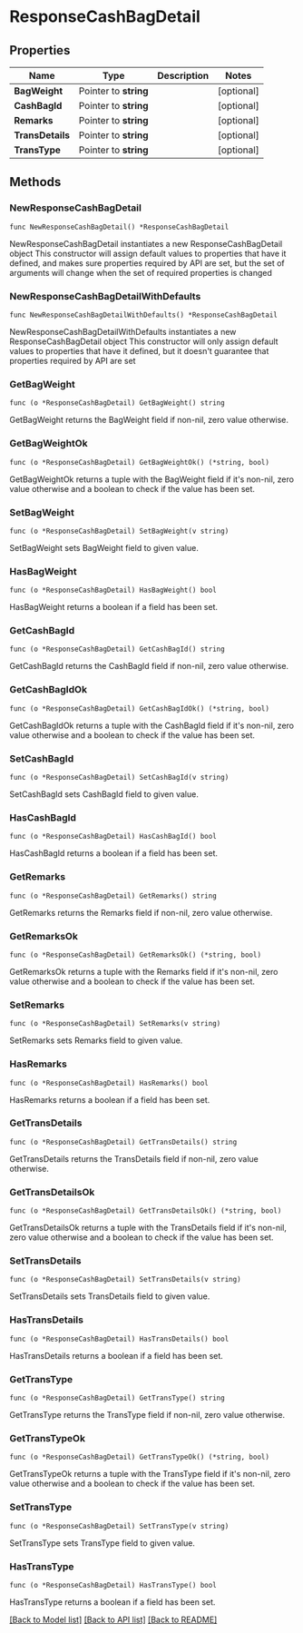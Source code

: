 # ResponseCashBagDetail

## Properties

Name | Type | Description | Notes
------------ | ------------- | ------------- | -------------
**BagWeight** | Pointer to **string** |  | [optional] 
**CashBagId** | Pointer to **string** |  | [optional] 
**Remarks** | Pointer to **string** |  | [optional] 
**TransDetails** | Pointer to **string** |  | [optional] 
**TransType** | Pointer to **string** |  | [optional] 

## Methods

### NewResponseCashBagDetail

`func NewResponseCashBagDetail() *ResponseCashBagDetail`

NewResponseCashBagDetail instantiates a new ResponseCashBagDetail object
This constructor will assign default values to properties that have it defined,
and makes sure properties required by API are set, but the set of arguments
will change when the set of required properties is changed

### NewResponseCashBagDetailWithDefaults

`func NewResponseCashBagDetailWithDefaults() *ResponseCashBagDetail`

NewResponseCashBagDetailWithDefaults instantiates a new ResponseCashBagDetail object
This constructor will only assign default values to properties that have it defined,
but it doesn't guarantee that properties required by API are set

### GetBagWeight

`func (o *ResponseCashBagDetail) GetBagWeight() string`

GetBagWeight returns the BagWeight field if non-nil, zero value otherwise.

### GetBagWeightOk

`func (o *ResponseCashBagDetail) GetBagWeightOk() (*string, bool)`

GetBagWeightOk returns a tuple with the BagWeight field if it's non-nil, zero value otherwise
and a boolean to check if the value has been set.

### SetBagWeight

`func (o *ResponseCashBagDetail) SetBagWeight(v string)`

SetBagWeight sets BagWeight field to given value.

### HasBagWeight

`func (o *ResponseCashBagDetail) HasBagWeight() bool`

HasBagWeight returns a boolean if a field has been set.

### GetCashBagId

`func (o *ResponseCashBagDetail) GetCashBagId() string`

GetCashBagId returns the CashBagId field if non-nil, zero value otherwise.

### GetCashBagIdOk

`func (o *ResponseCashBagDetail) GetCashBagIdOk() (*string, bool)`

GetCashBagIdOk returns a tuple with the CashBagId field if it's non-nil, zero value otherwise
and a boolean to check if the value has been set.

### SetCashBagId

`func (o *ResponseCashBagDetail) SetCashBagId(v string)`

SetCashBagId sets CashBagId field to given value.

### HasCashBagId

`func (o *ResponseCashBagDetail) HasCashBagId() bool`

HasCashBagId returns a boolean if a field has been set.

### GetRemarks

`func (o *ResponseCashBagDetail) GetRemarks() string`

GetRemarks returns the Remarks field if non-nil, zero value otherwise.

### GetRemarksOk

`func (o *ResponseCashBagDetail) GetRemarksOk() (*string, bool)`

GetRemarksOk returns a tuple with the Remarks field if it's non-nil, zero value otherwise
and a boolean to check if the value has been set.

### SetRemarks

`func (o *ResponseCashBagDetail) SetRemarks(v string)`

SetRemarks sets Remarks field to given value.

### HasRemarks

`func (o *ResponseCashBagDetail) HasRemarks() bool`

HasRemarks returns a boolean if a field has been set.

### GetTransDetails

`func (o *ResponseCashBagDetail) GetTransDetails() string`

GetTransDetails returns the TransDetails field if non-nil, zero value otherwise.

### GetTransDetailsOk

`func (o *ResponseCashBagDetail) GetTransDetailsOk() (*string, bool)`

GetTransDetailsOk returns a tuple with the TransDetails field if it's non-nil, zero value otherwise
and a boolean to check if the value has been set.

### SetTransDetails

`func (o *ResponseCashBagDetail) SetTransDetails(v string)`

SetTransDetails sets TransDetails field to given value.

### HasTransDetails

`func (o *ResponseCashBagDetail) HasTransDetails() bool`

HasTransDetails returns a boolean if a field has been set.

### GetTransType

`func (o *ResponseCashBagDetail) GetTransType() string`

GetTransType returns the TransType field if non-nil, zero value otherwise.

### GetTransTypeOk

`func (o *ResponseCashBagDetail) GetTransTypeOk() (*string, bool)`

GetTransTypeOk returns a tuple with the TransType field if it's non-nil, zero value otherwise
and a boolean to check if the value has been set.

### SetTransType

`func (o *ResponseCashBagDetail) SetTransType(v string)`

SetTransType sets TransType field to given value.

### HasTransType

`func (o *ResponseCashBagDetail) HasTransType() bool`

HasTransType returns a boolean if a field has been set.


[[Back to Model list]](../README.md#documentation-for-models) [[Back to API list]](../README.md#documentation-for-api-endpoints) [[Back to README]](../README.md)



